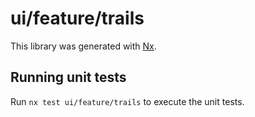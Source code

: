 # ui/feature/trails

This library was generated with [Nx](https://nx.dev).

## Running unit tests

Run `nx test ui/feature/trails` to execute the unit tests.
